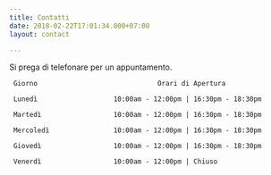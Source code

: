 ```yaml
---
title: Contatti
date: 2018-02-22T17:01:34.000+07:00
layout: contact

---
```

Si prega di telefonare per un appuntamento. 

     Giorno                              Orari di Apertura 
     
     Lunedì                   10:00am - 12:00pm | 16:30pm - 18:30pm     
    
     Martedì                  10:00am - 12:00pm | 16:30pm - 18:30pm      
    
     Mercoledì                10:00am - 12:00pm | 16:30pm - 18:30pm      
    
     Giovedì                  10:00am - 12:00pm | 16:30pm - 18:30pm      
    
     Venerdì                  10:00am - 12:00pm | Chiuso                               

                         